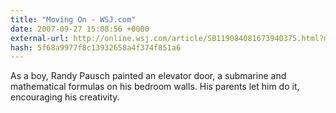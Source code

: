 ```yaml
---
title: "Moving On - WSJ.com"
date: 2007-09-27 15:08:56 +0000
external-url: http://online.wsj.com/article/SB119084081673940375.html?mod=hps_us_inside_today
hash: 5f68a9977f8c13932658a4f374f851a6
---
```


As a boy, Randy Pausch painted an elevator door, a submarine and mathematical formulas on his bedroom walls. His parents let him do it, encouraging his creativity.
